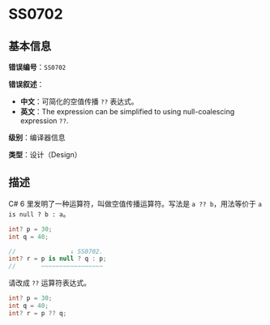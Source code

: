 ﻿# SS0702
## 基本信息

**错误编号**：`SS0702`

**错误叙述**：

* **中文**：可简化的空值传播 `??` 表达式。
* **英文**：The expression can be simplified to using null-coalescing expression `??`.

**级别**：编译器信息

**类型**：设计（Design）

## 描述

C# 6 里发明了一种运算符，叫做空值传播运算符。写法是 `a ?? b`，用法等价于 `a is null ? b : a`。

```csharp
int? p = 30;
int q = 40;

//               ↓ SS0702.
int? r = p is null ? q : p;
//       ~~~~~~~~~~~~~~~~~
```

请改成 `??` 运算符表达式。

```csharp
int? p = 30;
int q = 40;
int? r = p ?? q;
```